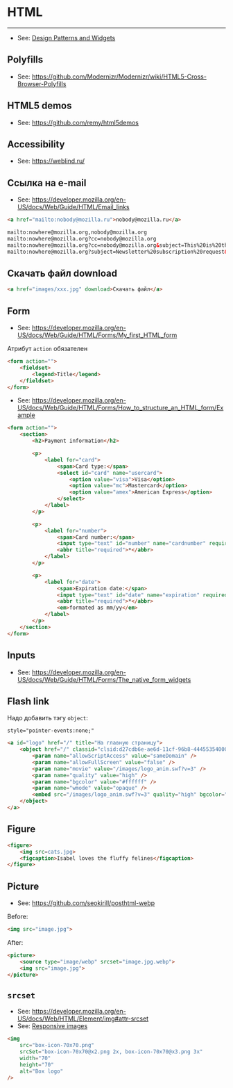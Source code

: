 # HTML

----

- See: [Design Patterns and Widgets](https://www.w3.org/TR/wai-aria-practices/#aria_ex)

## Polyfills
- See: https://github.com/Modernizr/Modernizr/wiki/HTML5-Cross-Browser-Polyfills



## HTML5 demos
- See: https://github.com/remy/html5demos



## Accessibility
- See: https://weblind.ru/



## Ссылка на e-mail
- See: https://developer.mozilla.org/en-US/docs/Web/Guide/HTML/Email_links

```html
<a href="mailto:nobody@mozilla.ru">nobody@mozilla.ru</a>
```

```html
mailto:nowhere@mozilla.org,nobody@mozilla.org
mailto:nowhere@mozilla.org?cc=nobody@mozilla.org
mailto:nowhere@mozilla.org?cc=nobody@mozilla.org&subject=This%20is%20the%20subject
mailto:nowhere@mozilla.org?subject=Newsletter%20subscription%20request&body=Please%20subscribe%20me%20to%20your%20newsletter!%0A%0AFull%20name%3A%0A%0AWhere%20did%20you%20hear%20about%20us%3F
```



## Скачать файл download
```html
<a href="images/xxx.jpg" download>Скачать файл</a>
```



## Form
- See: https://developer.mozilla.org/en-US/docs/Web/Guide/HTML/Forms/My_first_HTML_form

Атрибут `action` обязателен

```html
<form action="">
	<fieldset>
		<legend>Title</legend>
	</fieldset>
</form>
```

- See: https://developer.mozilla.org/en-US/docs/Web/Guide/HTML/Forms/How_to_structure_an_HTML_form/Example

```html
<form action="">
	<section>
		<h2>Payment information</h2>

		<p>
			<label for="card">
				<span>Card type:</span>
				<select id="card" name="usercard">
					<option value="visa">Visa</option>
					<option value="mc">Mastercard</option>
					<option value="amex">American Express</option>
				</select>
			</label>
		</p>

		<p>
			<label for="number">
				<span>Card number:</span>
				<input type="text" id="number" name="cardnumber" required />
				<abbr title="required">*</abbr>
			</label>
		</p>

		<p>
			<label for="date">
				<span>Expiration date:</span>
				<input type="text" id="date" name="expiration" required />
				<abbr title="required">*</abbr>
				<em>formated as mm/yy</em>
			</label>
		</p>
	</section>
</form>
```



## Inputs
- See: https://developer.mozilla.org/en-US/docs/Web/Guide/HTML/Forms/The_native_form_widgets



## Flash link

Надо добавить тэгу `object`:

`style="pointer-events:none;"`

```html
<a id="logo" href="/" title="На главную страницу">
	<object href="/" classid="clsid:d27cdb6e-ae6d-11cf-96b8-444553540000" codebase="http://download.macromedia.com/pub/shockwave/cabs/flash/swflash.cab#version=10,0,0,0" width="280" height="45" id="logo_anim" align="middle" style="pointer-events:none;">
		<param name="allowScriptAccess" value="sameDomain" />
		<param name="allowFullScreen" value="false" />
		<param name="movie" value="/images/logo_anim.swf?v=3" />
		<param name="quality" value="high" />
		<param name="bgcolor" value="#ffffff" />
		<param name="wmode" value="opaque" />
		<embed src="/images/logo_anim.swf?v=3" quality="high" bgcolor="#ffffff" width="280" height="45" name="logo_anim" align="middle" allowScriptAccess="sameDomain" allowFullScreen="false" type="application/x-shockwave-flash" pluginspage="http://www.adobe.com/go/getflashplayer" wmode="opaque" />
	</object>
</a>
```



## Figure

```html
<figure>
    <img src=cats.jpg>
    <figcaption>Isabel loves the fluffy felines</figcaption>
</figure>
```



## Picture
- See: https://github.com/seokirill/posthtml-webp

Before:
```html
<img src="image.jpg">
```

After:
```html
<picture>
    <source type="image/webp" srcset="image.jpg.webp">
    <img src="image.jpg">
</picture>
```



## `srcset`

- See: https://developer.mozilla.org/en-US/docs/Web/HTML/Element/img#attr-srcset
- See: [Responsive images](https://developer.mozilla.org/en-US/docs/Learn/HTML/Multimedia_and_embedding/Responsive_images)

```html
<img
    src="box-icon-70x70.png"
    srcSet="box-icon-70x70@x2.png 2x, box-icon-70x70@x3.png 3x"
    width="70"
    height="70"
    alt="Box logo"
/>
```
